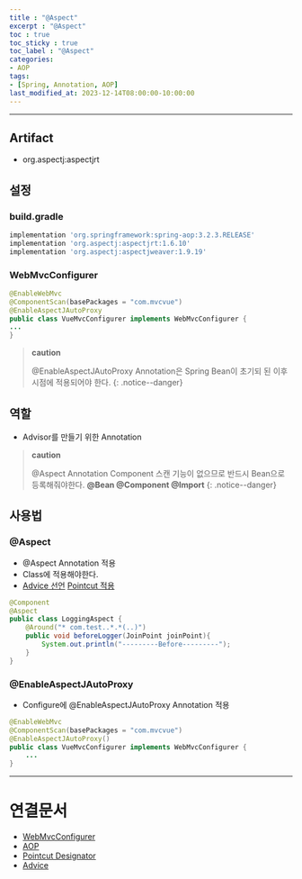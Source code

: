 ```yaml
---
title : "@Aspect"
excerpt : "@Aspect"
toc : true
toc_sticky : true
toc_label : "@Aspect"
categories:
- AOP
tags:
- [Spring, Annotation, AOP]
last_modified_at: 2023-12-14T08:00:00-10:00:00
---
```

  
---
  
## Artifact
- org.aspectj:aspectjrt
  
## 설정
  
### build.gradle
  
```groovy
implementation 'org.springframework:spring-aop:3.2.3.RELEASE'  
implementation 'org.aspectj:aspectjrt:1.6.10'  
implementation 'org.aspectj:aspectjweaver:1.9.19'
```
  
### WebMvcConfigurer
  
```java
@EnableWebMvc  
@ComponentScan(basePackages = "com.mvcvue")  
@EnableAspectJAutoProxy  
public class VueMvcConfigurer implements WebMvcConfigurer {
...
}
```

> **caution**
>
> @EnableAspectJAutoProxy Annotation은 Spring Bean이 초기되 된 이후 시점에 적용되어야 한다. 
{: .notice--danger}  
  
## 역할
- Advisor를 만들기 위한 Annotation

> **caution**
>
> @Aspect Annotation Component 스캔 기능이 없으므로 반드시 Bean으로 등록해줘야한다.
> **@Bean @Component @Import** 
{: .notice--danger}  
  
## 사용법
  
### @Aspect
- @Aspect Annotation 적용
- Class에 적용해야한다.
- [Advice 선언](../../spring/spring-Advice) [Pointcut 적용](../../spring/spring-Pointcut-Designator)
  
```java
@Component
@Aspect
public class LoggingAspect {
    @Around("* com.test..*.*(..)")
    public void beforeLogger(JoinPoint joinPoint){
        System.out.println("---------Before---------");
    }
}
```
  
### @EnableAspectJAutoProxy
- Configure에 @EnableAspectJAutoProxy Annotation 적용
  
```java
@EnableWebMvc  
@ComponentScan(basePackages = "com.mvcvue")
@EnableAspectJAutoProxy()  
public class VueMvcConfigurer implements WebMvcConfigurer {  
    ...
}
```

---
  
# 연결문서
- [WebMvcConfigurer](../../spring/spring-WebMvcConfigurer)
- [AOP](../../spring/spring-AOP)
- [Pointcut Designator](../../spring/spring-Pointcut-Designator)
- [Advice](../../spring/spring-Advice)